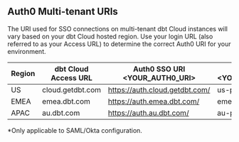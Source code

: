 ## Auth0 Multi-tenant URIs

The URI used for SSO connections on multi-tenant dbt Cloud instances will vary based on your dbt Cloud hosted region. Use your login URL (also referred to as your Access URL) to determine the correct Auth0 URI for your environment.

| Region | dbt Cloud Access URL | Auth0 SSO URI <YOUR_AUTH0_URI> | Auth0 Entity ID <YOUR_AUTH0_ENTITYID>* |
|--------|-----------------------|-------------------------------|----------------------------------------|
| US     | cloud.getdbt.com     | https://auth.cloud.getdbt.com/ | us-production-mt                       |
| EMEA   | emea.dbt.com         | https://auth.emea.dbt.com/     | emea-production-mt                     |
| APAC   | au.dbt.com           | https://auth.au.dbt.com/       | au-production-mt                       |

*Only applicable to SAML/Okta configuration.